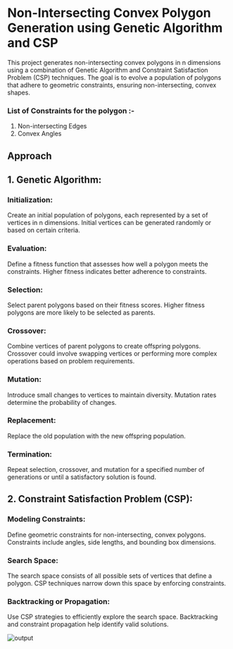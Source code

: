 # Non-Intersecting Convex Polygon Generation using Genetic Algorithm and CSP

This project generates non-intersecting convex polygons in n dimensions using a combination of Genetic Algorithm and Constraint Satisfaction Problem (CSP) techniques. The goal is to evolve a population of polygons that adhere to geometric constraints, ensuring non-intersecting, convex shapes.

### List of Constraints for the polygon :-
1. Non-intersecting Edges
2. Convex Angles

## Approach
## 1. Genetic Algorithm:

### Initialization: 
Create an initial population of polygons, each represented by a set of vertices in n dimensions. Initial vertices can be generated randomly or based on certain criteria.
### Evaluation: 
Define a fitness function that assesses how well a polygon meets the constraints. Higher fitness indicates better adherence to constraints.
### Selection: 
Select parent polygons based on their fitness scores. Higher fitness polygons are more likely to be selected as parents.
### Crossover: 
Combine vertices of parent polygons to create offspring polygons. Crossover could involve swapping vertices or performing more complex operations based on problem requirements.
### Mutation: 
Introduce small changes to vertices to maintain diversity. Mutation rates determine the probability of changes.
### Replacement: 
Replace the old population with the new offspring population.
### Termination: 
Repeat selection, crossover, and mutation for a specified number of generations or until a satisfactory solution is found.

## 2. Constraint Satisfaction Problem (CSP):

  ### Modeling Constraints:
  Define geometric constraints for non-intersecting, convex polygons. Constraints include angles, side lengths, and bounding box dimensions.
  ### Search Space: 
  The search space consists of all possible sets of vertices that define a polygon. CSP techniques narrow down this space by enforcing constraints.
  ### Backtracking or Propagation: 
  Use CSP strategies to efficiently explore the search space. Backtracking and constraint propagation help identify valid solutions.
  
![output](https://github.com/MuhammadSaqib001/Polygon-Generation-using-Genetic-Algorithm-and-CSP-in-Python/blob/main/sample_output.png)




